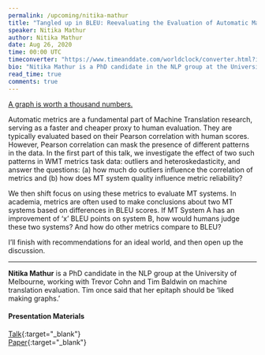 ```yaml
---
permalink: /upcoming/nitika-mathur
title: "Tangled up in BLEU: Reevaluating the Evaluation of Automatic Machine Translation Evaluation Metrics"
speaker: Nitika Mathur
author: Nitika Mathur
date: Aug 26, 2020
time: 00:00 UTC
timeconverter: "https://www.timeanddate.com/worldclock/converter.html?iso=20200827T000000&p1=1440&p2=224&p3=179&p4=136&p5=676&p6=33&p7=152"
bio: "Nitika Mathur is a PhD candidate in the NLP group at the University of Melbourne, working with Trevor Cohn and Tim Baldwin on machine translation evaluation. Tim once said that her epitaph should be ‘liked making graphs.’"
read_time: true
comments: true
---
```


<a href="https://lolmythesis.com/" class="one-line">A graph is worth a thousand numbers.</a>

Automatic metrics are a fundamental part of Machine Translation research, serving as a faster and cheaper proxy to human evaluation. They are typically evaluated based on their Pearson correlation with human scores. However, Pearson correlation can mask the presence of different patterns in the data. In the first part of this talk, we investigate the effect of two such patterns in WMT metrics task data: outliers and heteroskedasticity, and answer the questions: (a) how much do outliers influence the correlation of metrics and (b) how does MT system quality influence metric reliability?

We then shift focus on using these metrics to evaluate MT systems. In academia, metrics are often used to make conclusions about two MT systems based on differences in BLEU scores. If MT System A has an improvement of ‘x’ BLEU points on system B, how would humans judge these two systems? And how do other metrics compare to BLEU?

I’ll finish with recommendations for an ideal world, and then open up the discussion.

<hr>

**Nitika Mathur** is a PhD candidate in the NLP group at the University of Melbourne, working with Trevor Cohn and Tim Baldwin on machine translation evaluation. Tim once said that her epitaph should be ‘liked making graphs.’

#### Presentation Materials
<i class="fas fa-fw fa-video"></i> [Talk](https://www.youtube.com/watch?v=w4zyfZV5Q8I&list=PL0zsOCvKa2iEqmPV6WGhjuP-tsrUy102C&index=4&t=0s){:target="_blank"}  
<i class="fas fa-fw fa-newspaper"></i> [Paper](https://www.aclweb.org/anthology/2020.acl-main.448.pdf){:target="_blank"}  
